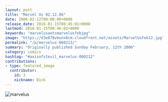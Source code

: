 ```yaml
---
layout: post
title: "Marvel Us 02.12.06"
date: 2006-02-12T00:00:00+0000
release_date: 2016-01-15T08:45:01+0000
lastmod: 2016-01-15T08:46:02+0000
keywords: "marvelusaetsmarvelusfebjpg"
image: "https://d3e878vmunx8cm.cloudfront.net/assets/MarvelUsFeb12.jpg"
permalink: "/p/marvelus-060212/"
summary: "Originally published Sunday February, 12th 2006"
category: comics
hashtag: "#axisofstevil_marvelus-060212"
contributions:
- type: featured_image
  contributor:
    id: 3
    nickname: Dick
---
```


![marvelus](https://d3e878vmunx8cm.cloudfront.net/assets/MarvelUsFeb12.jpg)
